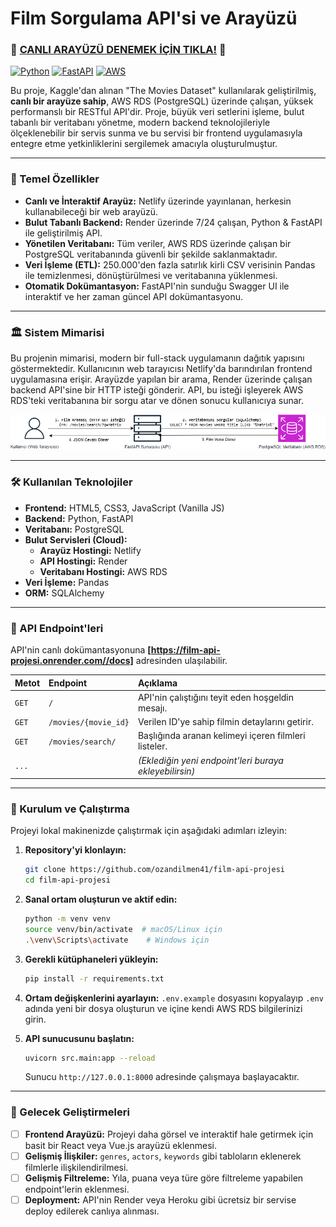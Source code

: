 # Film Sorgulama API'si ve Arayüzü

### 🚀 **[CANLI ARAYÜZÜ DENEMEK İÇİN TIKLA!](https://film-api-proje.netlify.app/)** 🚀

[![Python](https://img.shields.io/badge/Python-3.10-blue.svg)](https://www.python.org/downloads/release/python-310/)
[![FastAPI](https://img.shields.io/badge/FastAPI-0.95.2-green.svg)](https://fastapi.tiangolo.com/)
[![AWS](https://img.shields.io/badge/AWS-RDS-orange.svg)](https://aws.amazon.com/rds/)

Bu proje, Kaggle'dan alınan "The Movies Dataset" kullanılarak geliştirilmiş, **canlı bir arayüze sahip**, AWS RDS (PostgreSQL) üzerinde çalışan, yüksek performanslı bir RESTful API'dir. Proje, büyük veri setlerini işleme, bulut tabanlı bir veritabanı yönetme, modern backend teknolojileriyle ölçeklenebilir bir servis sunma ve bu servisi bir frontend uygulamasıyla entegre etme yetkinliklerini sergilemek amacıyla oluşturulmuştur.

---

### 🚀 Temel Özellikler

- **Canlı ve İnteraktif Arayüz:** Netlify üzerinde yayınlanan, herkesin kullanabileceği bir web arayüzü.
- **Bulut Tabanlı Backend:** Render üzerinde 7/24 çalışan, Python & FastAPI ile geliştirilmiş API.
- **Yönetilen Veritabanı:** Tüm veriler, AWS RDS üzerinde çalışan bir PostgreSQL veritabanında güvenli bir şekilde saklanmaktadır.
- **Veri İşleme (ETL):** 250.000'den fazla satırlık kirli CSV verisinin Pandas ile temizlenmesi, dönüştürülmesi ve veritabanına yüklenmesi.
- **Otomatik Dokümantasyon:** FastAPI'nin sunduğu Swagger UI ile interaktif ve her zaman güncel API dokümantasyonu.

---

### 🏛️ Sistem Mimarisi

Bu projenin mimarisi, modern bir full-stack uygulamanın dağıtık yapısını göstermektedir. Kullanıcının web tarayıcısı Netlify'da barındırılan frontend uygulamasına erişir. Arayüzde yapılan bir arama, Render üzerinde çalışan backend API'sine bir HTTP isteği gönderir. API, bu isteği işleyerek AWS RDS'teki veritabanına bir sorgu atar ve dönen sonucu kullanıcıya sunar.

![Sistem Mimarisi](architecture.png)

---

### 🛠️ Kullanılan Teknolojiler

- **Frontend:** HTML5, CSS3, JavaScript (Vanilla JS)
- **Backend:** Python, FastAPI
- **Veritabanı:** PostgreSQL
- **Bulut Servisleri (Cloud):**
    - **Arayüz Hostingi:** Netlify
    - **API Hostingi:** Render
    - **Veritabanı Hostingi:** AWS RDS
- **Veri İşleme:** Pandas
- **ORM:** SQLAlchemy

---

### 📖 API Endpoint'leri

API'nin canlı dokümantasyonuna **[https://film-api-projesi.onrender.com//docs]** adresinden ulaşılabilir.

| Metot | Endpoint                  | Açıklama                                      |
| :---- | :------------------------ | :-------------------------------------------- |
| `GET` | `/`                       | API'nin çalıştığını teyit eden hoşgeldin mesajı. |
| `GET` | `/movies/{movie_id}`      | Verilen ID'ye sahip filmin detaylarını getirir. |
| `GET` | `/movies/search/`         | Başlığında aranan kelimeyi içeren filmleri listeler. |
| `...` |                           | *(Eklediğin yeni endpoint'leri buraya ekleyebilirsin)* |

---


### 🔧 Kurulum ve Çalıştırma

Projeyi lokal makinenizde çalıştırmak için aşağıdaki adımları izleyin:

1.  **Repository'yi klonlayın:**
    ```bash
    git clone https://github.com/ozandilmen41/film-api-projesi
    cd film-api-projesi
    ```

2.  **Sanal ortam oluşturun ve aktif edin:**
    ```bash
    python -m venv venv
    source venv/bin/activate  # macOS/Linux için
    .\venv\Scripts\activate    # Windows için
    ```

3.  **Gerekli kütüphaneleri yükleyin:**
    ```bash
    pip install -r requirements.txt
    ```

4.  **Ortam değişkenlerini ayarlayın:**
    `.env.example` dosyasını kopyalayıp `.env` adında yeni bir dosya oluşturun ve içine kendi AWS RDS bilgilerinizi girin.

5.  **API sunucusunu başlatın:**
    ```bash
    uvicorn src.main:app --reload
    ```
    Sunucu `http://127.0.0.1:8000` adresinde çalışmaya başlayacaktır.

---

### 🌟 Gelecek Geliştirmeleri

- [ ] **Frontend Arayüzü:** Projeyi daha görsel ve interaktif hale getirmek için basit bir React veya Vue.js arayüzü eklenmesi.
- [ ] **Gelişmiş İlişkiler:** `genres`, `actors`, `keywords` gibi tabloların eklenerek filmlerle ilişkilendirilmesi.
- [ ] **Gelişmiş Filtreleme:** Yıla, puana veya türe göre filtreleme yapabilen endpoint'lerin eklenmesi.
- [ ] **Deployment:** API'nin Render veya Heroku gibi ücretsiz bir servise deploy edilerek canlıya alınması.